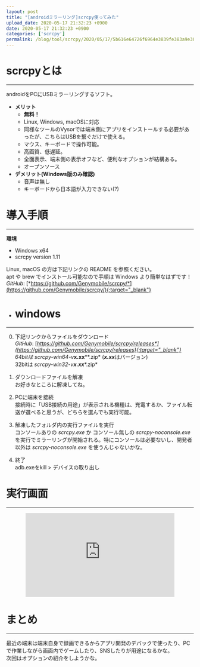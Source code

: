 ```yaml
---
layout: post
title: "[androidミラーリング]scrcpy使ってみた"
upload_date: 2020-05-17 21:32:23 +0900
date: 2020-05-17 21:32:23 +0900
categories: ['scrcpy']
permalink: /blog/tool/scrcpy/2020/05/17/5b616e64726f6964e3839fe383a9e383bce383aae383b3e382b05d736372637079e4bdbfe381a3e381a6e381bfe3819f
---
```


# scrcpyとは
***
androidをPCにUSBミラーリングするソフト。  

- **メリット**
  - **無料！**
  - Linux, Windows, macOSに対応
  - 同様なツールのVysorでは端末側にアプリをインストールする必要があったが、こちらはUSBを繋ぐだけで使える。
  - マウス、キーボードで操作可能。
  - 高画質、低遅延。
  - 全面表示、端末側の表示オフなど、便利なオプションが結構ある。
  - オープンソース
- **デメリット(Windows版のみ確認)**
  - 音声は無し
  - キーボードから日本語が入力できない(?)

# 導入手順
***
**環境**
- Windows x64
- scrcpy version 1.11  

Linux, macOS の方は下記リンクの README を参照ください。  
apt や brew でインストール可能なので手順は Windows より簡単なはずです！  
*GitHub*: [*https://github.com/Genymobile/scrcpy/*](https://github.com/Genymobile/scrcpy/){:target="_blank"}

- # windows
***
  0. 下記リンクからファイルをダウンロード  
*GitHub*: [*https://github.com/Genymobile/scrcpy/releases*](https://github.com/Genymobile/scrcpy/releases){:target="_blank"}  
    64bitは *scrcpy-win64-v****x.xx****.zip* (***x.xx***はバージョン)  
    32bitは *scrcpy-win32-v****x.xx****.zip* 

  0. ダウンロードファイルを解凍  
お好きなところに解凍してね。

  0. PCに端末を接続  
接続時に「USB接続の用途」が表示される機種は、充電するか、ファイル転送が選べると思うが、どちらを選んでも実行可能。

  0. 解凍したフォルダ内の実行ファイルを実行  
コンソールありの *scrcpy.exe* か コンソール無しの *scrcpy-noconsole.exe* を実行でミラーリングが開始される。特にコンソールは必要ないし、開発者以外は *scrcpy-noconsole.exe* を使うんじゃないかな。

  0. 終了  
adb.exeをkill > デバイスの取り出し


# 実行画面
***
<div style="text-align: center">
<iframe width="400" height="225" src="https://www.youtube.com/embed/zWHgsBXSZGc" frameborder="0" allow="accelerometer; autoplay; encrypted-media; gyroscope; picture-in-picture" allowfullscreen>
</iframe></div>


# まとめ
***
最近の端末は端末自身で録画できるからアプリ開発のデバックで使ったり、PCで作業しながら画面内でゲームしたり、SNSしたりが用途になるかな。  
次回はオプションの紹介をしようかな。